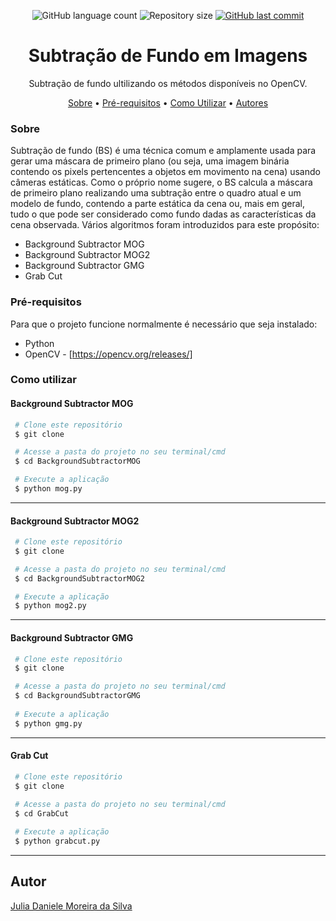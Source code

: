 <p align="center">
  <img alt="GitHub language count" src="https://img.shields.io/github/languages/count/juliadsilva/Background-Subtraction?style=social">

  <img alt="Repository size" src="https://img.shields.io/github/repo-size/juliadsilva/Background-Subtraction?style=social">
  
  <a href="https://github.com/juliadsilva/Deep-Analisys/commits/master">
    <img alt="GitHub last commit" src="https://img.shields.io/github/last-commit/juliadsilva/Background-Subtraction?style=social">
  </a>
</p>

<h1 align="center">Subtração de Fundo em Imagens</h1>
<p align="center">Subtração de fundo ultilizando os métodos disponíveis no OpenCV.</p>

<p align="center">
 <a href="#sobre">Sobre</a> •
 <a href="#pre-requisitos">Pré-requisitos</a> •
 <a href="#como-utilizar">Como Utilizar</a> • 
 <a href="#autor">Autores</a>
</p>

### Sobre
  Subtração de fundo (BS) é uma técnica comum e amplamente usada para gerar uma máscara de primeiro plano (ou seja, uma imagem binária contendo os pixels pertencentes a objetos em movimento na cena) usando câmeras estáticas.
  Como o próprio nome sugere, o BS calcula a máscara de primeiro plano realizando uma subtração entre o quadro atual e um modelo de fundo, contendo a parte estática da cena ou, mais em geral, tudo o que pode ser considerado como fundo dadas as características da cena observada.
  Vários algoritmos foram introduzidos para este propósito: 
  
- Background Subtractor MOG
- Background Subtractor MOG2
- Background Subtractor GMG
- Grab Cut

### Pré-requisitos

Para que o projeto funcione normalmente é necessário que seja instalado:
- Python
- OpenCV - [https://opencv.org/releases/]

### Como utilizar

#### Background Subtractor MOG

   ```bash
    # Clone este repositório
    $ git clone 

    # Acesse a pasta do projeto no seu terminal/cmd
    $ cd BackgroundSubtractorMOG

    # Execute a aplicação
    $ python mog.py
   ```
---


#### Background Subtractor MOG2

   ```bash
    # Clone este repositório
    $ git clone 

    # Acesse a pasta do projeto no seu terminal/cmd
    $ cd BackgroundSubtractorMOG2

    # Execute a aplicação
    $ python mog2.py
   ```
---

#### Background Subtractor GMG

   ```bash
    # Clone este repositório
    $ git clone 

    # Acesse a pasta do projeto no seu terminal/cmd
    $ cd BackgroundSubtractorGMG
    
    # Execute a aplicação
    $ python gmg.py
   ```
---

#### Grab Cut

   ```bash
    # Clone este repositório
    $ git clone 

    # Acesse a pasta do projeto no seu terminal/cmd
    $ cd GrabCut
    
    # Execute a aplicação
    $ python grabcut.py
   ```
---
## Autor
<a href="https://github.com/juliadsilva">Julia Daniele Moreira da Silva </a>
 
    
